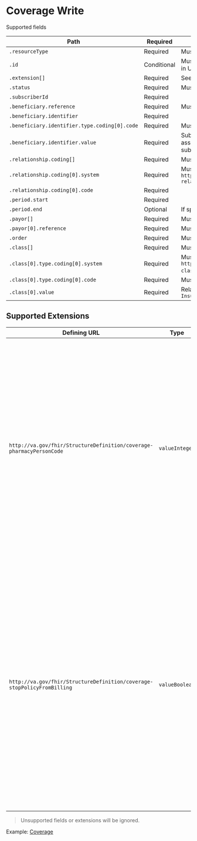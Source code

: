 # Coverage Write

Supported fields

|Path|Required|Notes|
|---|---|---|
|`.resourceType` | Required | Must be `Coverage`. |
|`.id` | Conditional | Must be omitted on create. Must match Coverage ID in URL on update. |
| `.extension[]` | Required | See [Supported Extensions](#supported-extensions) below. |
| `.status` | Required | Must be `active`. |
| `.subscriberId` | Required | |
| `.beneficiary.reference` | Required | Must be full or relative URL to `Patient` resource. |
| `.beneficiary.identifier` | Required | |
| `.beneficiary.identifier.type.coding[0].code` | Required | Must be `MB`. |
| `.beneficiary.identifier.value` | Required | Subscriber's primary ID number. This number is assigned by the payer and can be found on the subscriber's insurance card. |
| `.relationship.coding[]` | Required | Must contain 1 entry. |
| `.relationship.coding[0].system` | Required | Must be `http://terminology.hl7.org/CodeSystem/subscriber-relationship` |
| `.relationship.coding[0].code` | Required | |
| `.period.start` | Required | |
| `.period.end` | Optional | If specified, must be after `.period.start`. |
| `.payor[]` | Required | Must contain 1 entry. |
| `.payor[0].reference` | Required | Must be full or relative URL to an `Organization`. |
| `.order` | Required | Must be `1`, `2`, or `3` for _Primary_, _Secondary_, or _Tertiary_. |
| `.class[]` | Required | Must contain 1 entry. |
| `.class[0].type.coding[0].system` | Required | Must be `http://terminology.hl7.org/CodeSystem/coverage-class`. |
| `.class[0].type.coding[0].code` | Required | Must be `group`. |
| `.class[0].value` | Required | Relative reference to `InsurancePlan`, e.g `InsurancePlan/I3-1JeCN3qnboBvfJAeuA5VVg` |

## Supported Extensions

| Defining URL | Type | Required | Notes |
|---|---|---|---|
| `http://va.gov/fhir/StructureDefinition/coverage-pharmacyPersonCode` | `valueInteger` | Optional | This is the code that is assigned by the payer to identify the patient. The payer may use a unique person code to identify each specific person on the pharmacy insurance policy. This code may also describe the patient's relationship to the cardholder. E.g., `1` card holder, `2` spouse, `3` - `999` dependents and others. |
| `http://va.gov/fhir/StructureDefinition/coverage-stopPolicyFromBilling` | `valueBoolean` | Required | Determines whether or not claims may be created for the insurance policy. This field is used primarily for CHAMPUS policies. If the patient is covered under CHAMPUS, but it is known that claims should never be submitted to the CHAMPUS Fiscal Intermediary. A `true` value will prohibit Pharmacy claims submissions to the CHAMPUS Fiscal Intermediary. |

> Unsupported fields or extensions will be ignored.

Example: [Coverage](../vista-fhir-query/samples/coverageCreate.json)
